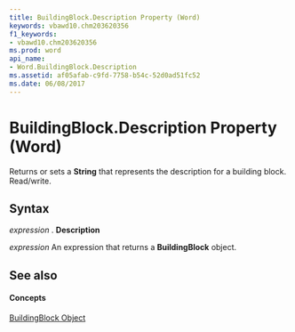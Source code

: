 ```yaml
---
title: BuildingBlock.Description Property (Word)
keywords: vbawd10.chm203620356
f1_keywords:
- vbawd10.chm203620356
ms.prod: word
api_name:
- Word.BuildingBlock.Description
ms.assetid: af05afab-c9fd-7758-b54c-52d0ad51fc52
ms.date: 06/08/2017
---
```



# BuildingBlock.Description Property (Word)

Returns or sets a  **String** that represents the description for a building block. Read/write.


## Syntax

 _expression_ . **Description**

 _expression_ An expression that returns a **BuildingBlock** object.


## See also


#### Concepts


[BuildingBlock Object](Word.BuildingBlock.md)

